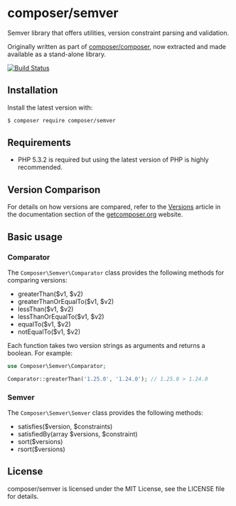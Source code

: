 composer/semver
===============

Semver library that offers utilities, version constraint parsing and validation.

Originally written as part of [composer/composer](https://github.com/composer/composer),
now extracted and made available as a stand-alone library.
<!-- markdown-link-check-disable-next-line -->
[![Build Status](https://travis-ci.org/composer/semver.svg?branch=master)](https://travis-ci.org/composer/semver)


Installation
------------

Install the latest version with:

```bash
$ composer require composer/semver
```


Requirements
------------

* PHP 5.3.2 is required but using the latest version of PHP is highly recommended.


Version Comparison
------------------

For details on how versions are compared, refer to the [Versions](https://getcomposer.org/doc/articles/versions.md)
article in the documentation section of the [getcomposer.org](https://getcomposer.org) website.


Basic usage
-----------

### Comparator

The `Composer\Semver\Comparator` class provides the following methods for comparing versions:

* greaterThan($v1, $v2)
* greaterThanOrEqualTo($v1, $v2)
* lessThan($v1, $v2)
* lessThanOrEqualTo($v1, $v2)
* equalTo($v1, $v2)
* notEqualTo($v1, $v2)

Each function takes two version strings as arguments and returns a boolean. For example:

```php
use Composer\Semver\Comparator;

Comparator::greaterThan('1.25.0', '1.24.0'); // 1.25.0 > 1.24.0
```

### Semver

The `Composer\Semver\Semver` class provides the following methods:

* satisfies($version, $constraints)
* satisfiedBy(array $versions, $constraint)
* sort($versions)
* rsort($versions)


License
-------

composer/semver is licensed under the MIT License, see the LICENSE file for details.
